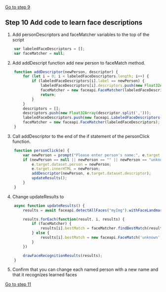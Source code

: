 [Go to step 9](https://github.com/seattleacademy/faceCam/tree/step9)
## Step 10 Add code to learn face descriptions
1.  Add personDescriptors and faceMatcher variables to the top of the script

```javascript
    var labeledFaceDescriptors = [];
    var faceMatcher = null;
```
2.  Add addDescript function add new person to faceMatch method.
```javascript
    function addDescriptor(newPerson, descriptor) {
        for (let i = 0; i < labeledFaceDescriptors.length; i++) {
            if (labeledFaceDescriptors[i].label == newPerson) {
                labeledFaceDescriptors[i].descriptors.push(new Float32Array(descriptor.split(',')));
                faceMatcher = new faceapi.FaceMatcher(labeledFaceDescriptors);
                return;
            }
        }
        descriptors = [];
        descriptors.push(new Float32Array(descriptor.split(',')));
        labeledFaceDescriptors.push(new faceapi.LabeledFaceDescriptors(newPerson, descriptors));
        faceMatcher = new faceapi.FaceMatcher(labeledFaceDescriptors);
    }
```
3. Call addDescriptor to the end of the if statement of the personClick function.
```javascript
    function personClick(e) {
        var newPerson = prompt("Please enter person's name:", e.target.dataset.person);
        if (newPerson == null || newPerson == "" || newPerson == "unknown") {} else {
            e.target.dataset.person = newPerson;
            e.target.innerHTML = newPerson;
            addDescriptor(newPerson, e.target.dataset.descriptor);
            updateResults();
        }
    }
```
4.  Change updateResults to 
```javascript
    async function updateResults() {
        results = await faceapi.detectAllFaces("myImg").withFaceLandmarks().withFaceExpressions().withAgeAndGender().withFaceDescriptors();

        results.forEach(function(result, i, results) {
            if (faceMatcher) {
                results[i].bestMatch = faceMatcher.findBestMatch(result.descriptor)
            } else {
                results[i].bestMatch = new faceapi.FaceMatch('unknown', 1);
            }
        })

        drawFaceRecognitionResults(results);
    }
```
5. Confirm that you can change each named person with a new name and that it recognizes learned faces

[Go to step 11](https://github.com/seattleacademy/faceCam/tree/step11)

